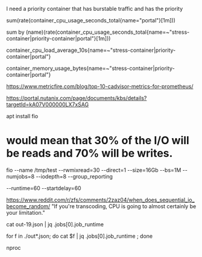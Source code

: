 I need a priority container that has burstable traffic and has the priority

sum(rate(container_cpu_usage_seconds_total{name="portal"}[1m]))

sum by (name)(rate(container_cpu_usage_seconds_total{name=~"stress-container|priority-container|portal"}[1m]))


container_cpu_load_average_10s{name=~"stress-container|priority-container|portal"}


container_memory_usage_bytes{name=~"stress-container|priority-container|portal"}

https://www.metricfire.com/blog/top-10-cadvisor-metrics-for-prometheus/

https://portal.nutanix.com/page/documents/kbs/details?targetId=kA07V000000LX7xSAG



apt install fio

# would mean that 30% of the I/O will be reads and 70% will be writes.
fio --name /tmp/test --rwmixread=30 --direct=1 --size=16Gb --bs=1M --numjobs=8 --iodepth=8 --group_reporting

 --runtime=60 --startdelay=60



https://www.reddit.com/r/zfs/comments/2zaz04/when_does_sequential_io_become_random/
"If you're transcoding, CPU is going to almost certainly be your limitation."


cat out-19.json | jq .jobs[0].job_runtime


for f in ./out*.json; do cat $f | jq .jobs[0].job_runtime ; done



nproc
